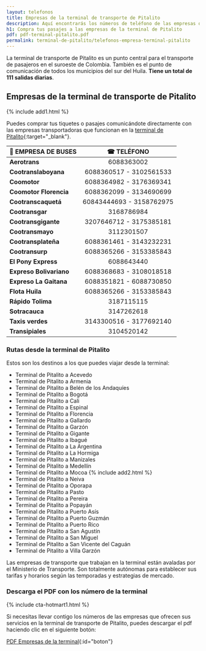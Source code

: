 ```yaml
---
layout: telefonos
title: Empresas de la terminal de transporte de Pitalito
description: Aquí encontrarás los números de teléfono de las empresas de la Terminal de Transporte de Pitalito. ¡Compra tus pasajes directamente con ellas!
h1: Compra tus pasajes a las empresas de la terminal de Pitalito
pdf: pdf-terminal-pitalito.pdf
permalink: terminal-de-pitalito/telefonos-empresa-terminal-pitalito
---
```

La terminal de transporte de Pitalito es un punto central para el transporte de pasajeros en el suroeste de Colombia. También es el punto de comunicación de todos los municipios del sur del Huila. **Tiene un total de 111 salidas diarias**.

## Empresas de la terminal de transporte de Pitalito

{% include add1.html %}

Puedes comprar tus tiquetes o pasajes comunicándote directamente con las empresas transportadoras que funcionan en la [terminal de Pitalito]({{'terminal-de-pitalito'|relative_url}} "Terminal de Pitalito"){:target="_blank"}.

| 🚌 EMPRESA DE BUSES | ☎ TELÉFONO |
| --- | :---: |
| **Aerotrans** | 6088363002 |
| **Cootranslaboyana** | 6088360517 - 3102561533 |
| **Coomotor** | 6088364982 - 3176369341 |
| **Coomotor Florencia** | 6088362099 - 3134690699 |
| **Cootranscaquetá** | 60843444693 - 3158762975 |
| **Cootransgar** | 3168786984 |
| **Cootransgigante** | 3207646712 - 3175385181 |
| **Cootransmayo** | 3112301507 |
| **Cootransplateña** | 6088361461 - 3143232231 |
| **Cootransurp** | 6088365266 - 3153385843 |
| **El Pony Express** | 6088643440 |
| **Expreso Bolivariano** | 6088368683 - 3108018518 |
| **Expreso La Gaitana** | 6088351821 - 6088730850 |
| **Flota Huila** | 6088365266 - 3153385843 |
| **Rápido Tolima** | 3187115115 |
| **Sotracauca** | 3147262618 |
| **Taxis verdes** |  3143300516 - 3177692140 |
| **Transipiales** |  3104520142 |

### Rutas desde la terminal de Pitalito

Estos son los destinos a los que puedes viajar desde la terminal:

* Terminal de Pitalito a Acevedo
* Terminal de Pitalito a Armenia
* Terminal de Pitalito a Belén de los Andaquíes
* Terminal de Pitalito a Bogotá
* Terminal de Pitalito a Cali
* Terminal de Pitalito a Espinal
* Terminal de Pitalito a Florencia
* Terminal de Pitalito a Gallardo
* Terminal de Pitalito a Garzón
* Terminal de Pitalito a Gigante
* Terminal de Pitalito a Ibagué
* Terminal de Pitalito a La Argentina
* Terminal de Pitalito a La Hormiga
* Terminal de Pitalito a Manizales
* Terminal de Pitalito a Medellín
* Terminal de Pitalito a Mocoa
{% include add2.html %}
* Terminal de Pitalito a Neiva
* Terminal de Pitalito a Oporapa
* Terminal de Pitalito a Pasto
* Terminal de Pitalito a Pereira
* Terminal de Pitalito a Popayán
* Terminal de Pitalito a Puerto Asís
* Terminal de Pitalito a Puerto Guzmán
* Terminal de Pitalito a Puerto Rico
* Terminal de Pitalito a San Agustín
* Terminal de Pitalito a San Miguel
* Terminal de Pitalito a San Vicente del Caguán
* Terminal de Pitalito a Villa Garzón

Las empresas de transporte que trabajan en la terminal están avaladas por el Ministerio de Transporte. Son totalmente autónomas para establecer sus tarifas y horarios según las temporadas y estrategias de mercado.

### Descarga el PDF con los número de la terminal

{% include cta-hotmart1.html %}

Si necesitas llevar contigo los números de las empresas que ofrecen sus servicios en la terminal de transporte de Pitalito, puedes descargar el pdf haciendo clic en el siguiente botón:

[PDF Empresas de la terminal]({{'assets/pdf-terminal-pitalito.pdf'|relative_url}}){:id="boton"}
